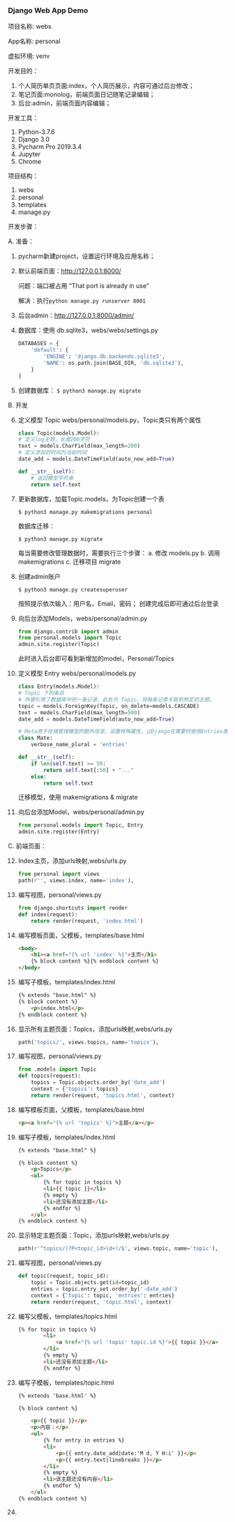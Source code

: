 ### Django Web App Demo

项目名称: webs

App名称: personal

虚拟环境: venv

开发目的：
1. 个人简历单页页面:index，个人简历展示，内容可通过后台修改；
2. 笔记页面:monolog，前端页面日记随笔记录编辑；
3. 后台:admin，前端页面内容编辑；

开发工具：
1. Python-3.7.6
2. Django 3.0
3. Pycharm Pro 2019.3.4
4. Jupyter
5. Chrome

项目结构：
1. webs
2. personal
3. templates
4. manage.py


开发步骤：

A. 准备：

1. pycharm新建project，设置运行环境及应用名称；
2. 默认前端页面：http://127.0.0.1:8000/
   
   问题：端口被占用 “That port is already in use”
   
   解决：执行```python manage.py runserver 8001```
3. 后台admin：http://127.0.0.1:8000/admin/
4. 数据库：使用 db.sqlite3，webs/webs/settings.py
    ```python
    DATABASES = {
        'default': {
            'ENGINE': 'django.db.backends.sqlite3',
            'NAME': os.path.join(BASE_DIR, 'db.sqlite3'), 
        }
    }
    ```
5. 创建数据库：
    ```$ python3 manage.py migrate```

B. 开发

6. 定义模型 Topic webs/personal/models.py，Topic类只有两个属性
    ```python
    class Topic(models.Model):
    # 定义log主题，长度200字符
    text = models.CharField(max_length=200)
    # 定义添加的时间为当前时间
    date_add = models.DateTimeField(auto_now_add=True)

    def __str__(self):
        # 返回模型字符串
        return self.text
    ```
7. 更新数据库，加载Topic.models，为Topic创建一个表

    ```$ python3 manage.py makemigrations personal```
    
    数据库迁移：
    
    ```$ python3 manage.py migrate```
    
    每当需要修改管理数据时，需要执行三个步骤：
    a. 修改 models.py
    b. 调用makemigrations
    c. 迁移项目 migrate

8. 创建admin账户
    ```
    $ python3 manage.py createsuperuser
    ```
    按照提示依次输入：用户名，Email，密码；
    创建完成后即可通过后台登录
    
9. 向后台添加Models，webs/personal/admin.py
    ```python
    from django.contrib import admin
    from personal.models import Topic
    admin.site.register(Topic)
    ```
    此时进入后台即可看到新增加的model，Personal/Topics
    
10. 定义模型 Entry webs/personal/models.py
    ```python
    class Entry(models.Model):
    # Topic 下的条目
    # 外键引用了数据库中的一条记录，此处为 Topic，将每条记录关联到特定的主题。
    topic = models.ForeignKey(Topic, on_delete=models.CASCADE)
    text = models.CharField(max_length=500)
    date_add = models.DateTimeField(auto_now_add=True)

    # Meta用于存储管理模型的额外信息，设置特殊属性，让Django在需要时使用Entries表示多个条目。
    class Mate:
        verbose_name_plural = 'entries'

    def __str__(self):
        if len(self.text) >= 50:
            return self.text[:50] + "..."
        else:
            return self.text
    ```
    迁移模型，使用 makemigrations & migrate
    
11. 向后台添加Model，webs/personal/admin.py
    ```python
    from personal.models import Topic, Entry
    admin.site.register(Entry)
    ```
    
C. 前端页面：

12. Index主页，添加urls映射,webs/urls.py
    ```python
    from personal import views
    path(r'', views.index, name='index'),
    ```
13. 编写视图，personal/views.py
    ```python
    from django.shortcuts import render
    def index(request):
        return render(request, 'index.html')
    ``` 
14. 编写模板页面，父模板，templates/base.html
    ```html
    <body>
        <h1><a href="{% url 'index' %}">主页</h1>
        {% block content %}{% endblock content %}
    </body>
    ```

15. 编写子模板，templates/index.html
    ```html
    {% extends "base.html" %}
    {% block content %}
        <p>index.html</p>
    {% endblock content %}
    ```
    
16. 显示所有主题页面：Topics，添加urls映射,webs/urls.py
    ```python
    path('topics/', views.topics, name='topics'),
    ```

17. 编写视图，personal/views.py
    ```python
    from .models import Topic
    def topics(request):
        topics = Topic.objects.order_by('date_add')
        context = {'topics': topics}
        return render(request, 'topics.html', context)
    ```

18. 编写模板页面，父模板，templates/base.html
    ```html
    <p><a href="{% url 'topics' %}">主题</a></p>
    ```

19. 编写子模板，templates/index.html
    ```html
    {% extends "base.html" %}
    
    {% block content %}
        <p>Topics</p>
        <ul>
            {% for topic in topics %}
            <li>{{ topic }}</li>
            {% empty %}
            <li>还没有添加主题</li>
            {% endfor %}
        </ul>
    {% endblock content %}
    ```
    
20. 显示特定主题页面：Topic，添加urls映射,webs/urls.py
    ```python
    path(r'^topics/(?P<topic_id>\d+)/$', views.topic, name='topic'),
    ```

21. 编写视图，personal/views.py
    ```python
    def topic(request, topic_id):
        topic = Topic.objects.get(id=topic_id)
        entries = topic.entry_set.order_by('-date_add')
        context = {'topic': topic, 'entries': entries}
        return render(request, 'topic.html', context)
    ```
    
22. 编写父模板，templates/topics.html
    ```html
    {% for topic in topics %}
            <li>
                <a href="{% url 'topic' topic.id %}">{{ topic }}</a>
            </li>
            {% empty %}
            <li>还没有添加主题</li>
            {% endfor %}
    ```

23. 编写子模板，templates/topic.html
    ```html
    {% extends 'base.html' %}
    
    {% block content %}
    
        <p>{{ topic }}</p>
        <p>内容：</p>
        <ul>
            {% for entry in entries %}
            <li>
                <p>{{ entry.date_add|date:'M d, Y H:i' }}</p>
                <p>{{ entry.text|linebreaks }}</p>
            </li>
            {% empty %}
            <li>该主题还没有内容</li>
            {% endfor %}
        </ul>
    {% endblock content %}
    ```
    
24. 
